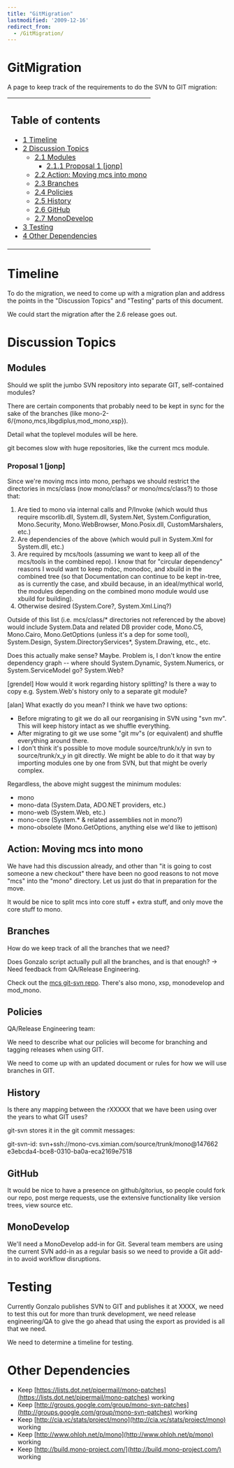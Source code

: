 ```yaml
---
title: "GitMigration"
lastmodified: '2009-12-16'
redirect_from:
  - /GitMigration/
---
```


GitMigration
============

A page to keep track of the requirements to do the SVN to GIT migration:

<table>
<col width="100%" />
<tbody>
<tr class="odd">
<td align="left"><h2>Table of contents</h2>
<ul>
<li><a href="#timeline">1 Timeline</a></li>
<li><a href="#discussion-topics">2 Discussion Topics</a>
<ul>
<li><a href="#modules">2.1 Modules</a>
<ul>
<li><a href="#proposal-1-jonp">2.1.1 Proposal 1 [jonp]</a></li>
</ul></li>
<li><a href="#action-moving-mcs-into-mono">2.2 Action: Moving mcs into mono</a></li>
<li><a href="#branches">2.3 Branches</a></li>
<li><a href="#policies">2.4 Policies</a></li>
<li><a href="#history">2.5 History</a></li>
<li><a href="#github">2.6 GitHub</a></li>
<li><a href="#monodevelop">2.7 MonoDevelop</a></li>
</ul></li>
<li><a href="#testing">3 Testing</a></li>
<li><a href="#other-dependencies">4 Other Dependencies</a></li>
</ul></td>
</tr>
</tbody>
</table>

Timeline
========

To do the migration, we need to come up with a migration plan and address the points in the "Discussion Topics" and "Testing" parts of this document.

We could start the migration after the 2.6 release goes out.

Discussion Topics
=================

Modules
-------

Should we split the jumbo SVN repository into separate GIT, self-contained modules?

There are certain components that probably need to be kept in sync for the sake of the branches (like mono-2-6/{mono,mcs,libgdiplus,mod_mono,xsp}).

Detail what the toplevel modules will be here.

git becomes slow with huge repositories, like the current mcs module.

### Proposal 1 [jonp]

Since we're moving mcs into mono, perhaps we should restrict the directories in mcs/class (now mono/class? or mono/mcs/class?) to those that:

1.  Are tied to mono via internal calls and P/Invoke (which would thus require mscorlib.dll, System.dll, System.Net, System.Configuration, Mono.Security, Mono.WebBrowser, Mono.Posix.dll, CustomMarshalers, etc.)
2.  Are dependencies of the above (which would pull in System.Xml for System.dll, etc.)
3.  Are required by mcs/tools (assuming we want to keep all of the mcs/tools in the combined repo). I know that for "circular dependency" reasons I would want to keep mdoc, monodoc, and xbuild in the combined tree (so that Documentation can continue to be kept in-tree, as is currently the case, and xbuild because, in an ideal/mythical world, the modules depending on the combined mono module would use xbuild for building).
4.  Otherwise desired (System.Core?, System.Xml.Linq?)

Outside of this list (i.e. mcs/class/\* directories not referenced by the above) would include System.Data and related DB provider code, Mono.C5, Mono.Cairo, Mono.GetOptions (unless it's a dep for some tool), System.Design, System.DirectoryServices\*, System.Drawing, etc., etc.

Does this actually make sense? Maybe. Problem is, I don't know the entire dependency graph -- where should System.Dynamic, System.Numerics, or System.ServiceModel go? System.Web?

[grendel] How would it work regarding history splitting? Is there a way to copy e.g. System.Web's history only to a separate git module?

[alan] What exactly do you mean? I think we have two options:

-   Before migrating to git we do all our reorganising in SVN using "svn mv". This will keep history intact as we shuffle everything.
-   After migrating to git we use some "git mv"s (or equivalent) and shuffle everything around there.
-   I don't think it's possible to move module source/trunk/x/y in svn to source/trunk/x_y in git directly. We might be able to do it that way by importing modules one by one from SVN, but that might be overly complex.

Regardless, the above might suggest the minimum modules:

-   mono
-   mono-data (System.Data, ADO.NET providers, etc.)
-   mono-web (System.Web, etc.)
-   mono-core (System.\* & related assemblies not in mono?)
-   mono-obsolete (Mono.GetOptions, anything else we'd like to jettison)

Action: Moving mcs into mono
----------------------------

We have had this discussion already, and other than "it is going to cost someone a new checkout" there have been no good reasons to not move "mcs" into the "mono" directory. Let us just do that in preparation for the move.

It would be nice to split mcs into core stuff + extra stuff, and only move the core stuff to mono.

Branches
--------

How do we keep track of all the branches that we need?

Does Gonzalo script actually pull all the branches, and is that enough? -\> Need feedback from QA/Release Engineering.

Check out the [mcs git-svn repo](http://repo.or.cz/w/mcs.git). There's also mono, xsp, monodevelop and mod_mono.

Policies
--------

QA/Release Engineering team:

We need to describe what our policies will become for branching and tagging releases when using GIT.

We need to come up with an updated document or rules for how we will use branches in GIT.

History
-------

Is there any mapping between the rXXXXX that we have been using over the years to what GIT uses?

git-svn stores it in the git commit messages:

git-svn-id: svn+ssh://mono-cvs.ximian.com/source/trunk/mono@147662 e3ebcda4-bce8-0310-ba0a-eca2169e7518

GitHub
------

It would be nice to have a presence on github/gitorius, so people could fork our repo, post merge requests, use the extensive functionality like version trees, view source etc.

MonoDevelop
-----------

We'll need a MonoDevelop add-in for Git. Several team members are using the current SVN add-in as a regular basis so we need to provide a Git add-in to avoid workflow disruptions.

Testing
=======

Currently Gonzalo publishes SVN to GIT and publishes it at XXXX, we need to test this out for more than trunk development, we need release engineering/QA to give the go ahead that using the export as provided is all that we need.

We need to determine a timeline for testing.

Other Dependencies
==================

-   Keep [https://lists.dot.net/pipermail/mono-patches](https://lists.dot.net/pipermail/mono-patches) working
-   Keep [http://groups.google.com/group/mono-svn-patches](http://groups.google.com/group/mono-svn-patches) working
-   Keep [http://cia.vc/stats/project/mono](http://cia.vc/stats/project/mono) working
-   Keep [http://www.ohloh.net/p/mono](http://www.ohloh.net/p/mono) working
-   Keep [http://build.mono-project.com/](http://build.mono-project.com/) working


